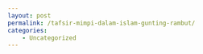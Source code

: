 ```yaml
---
layout: post
permalink: /tafsir-mimpi-dalam-islam-gunting-rambut/
categories:
    - Uncategorized
---
```


